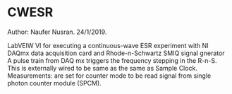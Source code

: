 # CWESR
Author: Naufer Nusran. 24/1/2019.

LabVEIW VI for executing a continuous-wave ESR experiment with NI DAQmx data acquisition card and Rhode-n-Schwartz SMIQ signal gnerator
A pulse train from DAQ mx triggers the frequency stepping in the R-n-S. This is externally wired to be same as the same as Sample Clock.
Measurements: are set for counter mode to be read signal from single photon counter module (SPCM).

